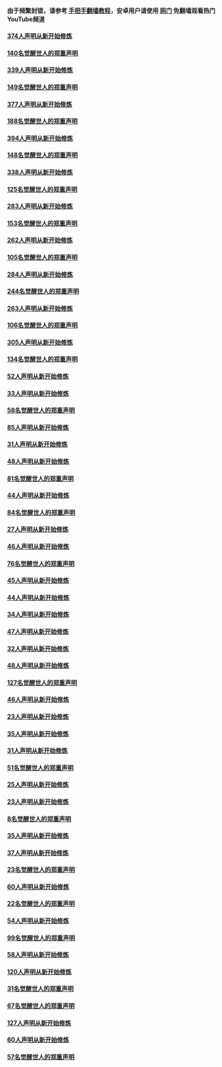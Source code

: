 #### 由于频繁封锁，请参考 [手把手翻墙教程](https://github.com/gfw-breaker/guides/wiki/)，安卓用户请使用 [网门](https://github.com/gfw-breaker/nogfw/blob/master/dl.md?t=05191800) 免翻墙观看热门YouTube频道 

#### [374人声明从新开始修炼](../pages/91/425811.md?t=05191800) 

#### [140名觉醒世人的郑重声明](../pages/91/425810.md?t=05191800) 

#### [339人声明从新开始修炼](../pages/91/425690.md?t=05191800) 

#### [149名觉醒世人的郑重声明](../pages/91/425689.md?t=05191800) 

#### [377人声明从新开始修炼](../pages/91/424867.md?t=05191800) 

#### [188名觉醒世人的郑重声明](../pages/91/424866.md?t=05191800) 

#### [394人声明从新开始修炼](../pages/91/423914.md?t=05191800) 

#### [148名觉醒世人的郑重声明](../pages/91/423913.md?t=05191800) 

#### [338人声明从新开始修炼](../pages/91/423540.md?t=05191800) 

#### [125名觉醒世人的郑重声明](../pages/91/423539.md?t=05191800) 

#### [283人声明从新开始修炼](../pages/91/423296.md?t=05191800) 

#### [153名觉醒世人的郑重声明](../pages/91/423295.md?t=05191800) 

#### [262人声明从新开始修炼](../pages/91/423004.md?t=05191800) 

#### [105名觉醒世人的郑重声明](../pages/91/423003.md?t=05191800) 

#### [284人声明从新开始修炼](../pages/91/422707.md?t=05191800) 

#### [244名觉醒世人的郑重声明](../pages/91/422706.md?t=05191800) 

#### [263人声明从新开始修炼](../pages/91/422553.md?t=05191800) 

#### [106名觉醒世人的郑重声明](../pages/91/422552.md?t=05191800) 

#### [305人声明从新开始修炼](../pages/91/422153.md?t=05191800) 

#### [134名觉醒世人的郑重声明](../pages/91/422152.md?t=05191800) 

#### [52人声明从新开始修炼](../pages/91/421846.md?t=05191800) 

#### [33人声明从新开始修炼](../pages/91/421804.md?t=05191800) 

#### [58名觉醒世人的郑重声明](../pages/91/421845.md?t=05191800) 

#### [85人声明从新开始修炼](../pages/91/421769.md?t=05191800) 

#### [31人声明从新开始修炼](../pages/91/421763.md?t=05191800) 

#### [48人声明从新开始修炼](../pages/91/421605.md?t=05191800) 

#### [81名觉醒世人的郑重声明](../pages/91/421656.md?t=05191800) 

#### [44人声明从新开始修炼](../pages/91/421544.md?t=05191800) 

#### [84名觉醒世人的郑重声明](../pages/91/421543.md?t=05191800) 

#### [27人声明从新开始修炼](../pages/91/421465.md?t=05191800) 

#### [46人声明从新开始修炼](../pages/91/421454.md?t=05191800) 

#### [76名觉醒世人的郑重声明](../pages/91/421453.md?t=05191800) 

#### [45人声明从新开始修炼](../pages/91/421452.md?t=05191800) 

#### [44人声明从新开始修炼](../pages/91/421422.md?t=05191800) 

#### [34人声明从新开始修炼](../pages/91/421322.md?t=05191800) 

#### [47人声明从新开始修炼](../pages/91/421264.md?t=05191800) 

#### [32人声明从新开始修炼](../pages/91/421225.md?t=05191800) 

#### [48人声明从新开始修炼](../pages/91/421202.md?t=05191800) 

#### [127名觉醒世人的郑重声明](../pages/91/421224.md?t=05191800) 

#### [46人声明从新开始修炼](../pages/91/421203.md?t=05191800) 

#### [23人声明从新开始修炼](../pages/91/421138.md?t=05191800) 

#### [35人声明从新开始修炼](../pages/91/421122.md?t=05191800) 

#### [31人声明从新开始修炼](../pages/91/421081.md?t=05191800) 

#### [51名觉醒世人的郑重声明](../pages/91/421080.md?t=05191800) 

#### [25人声明从新开始修炼](../pages/91/421020.md?t=05191800) 

#### [23人声明从新开始修炼](../pages/91/420884.md?t=05191800) 

#### [8名觉醒世人的郑重声明](../pages/91/420883.md?t=05191800) 

#### [35人声明从新开始修炼](../pages/91/420809.md?t=05191800) 

#### [37人声明从新开始修炼](../pages/91/420766.md?t=05191800) 

#### [23名觉醒世人的郑重声明](../pages/91/420765.md?t=05191800) 

#### [60人声明从新开始修炼](../pages/91/420727.md?t=05191800) 

#### [22名觉醒世人的郑重声明](../pages/91/420726.md?t=05191800) 

#### [54人声明从新开始修炼](../pages/91/420529.md?t=05191800) 

#### [99名觉醒世人的郑重声明](../pages/91/420528.md?t=05191800) 

#### [58人声明从新开始修炼](../pages/91/420198.md?t=05191800) 

#### [120人声明从新开始修炼](../pages/91/420141.md?t=05191800) 

#### [31名觉醒世人的郑重声明](../pages/91/420197.md?t=05191800) 

#### [67名觉醒世人的郑重声明](../pages/91/420140.md?t=05191800) 

#### [127人声明从新开始修炼](../pages/91/420082.md?t=05191800) 

#### [60人声明从新开始修炼](../pages/91/420081.md?t=05191800) 

#### [57名觉醒世人的郑重声明](../pages/91/420080.md?t=05191800) 

